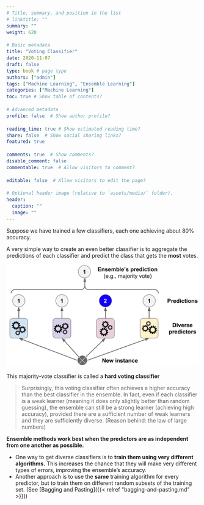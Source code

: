 ```yaml
---
# Title, summary, and position in the list
# linktitle: ""
summary: ""
weight: 620

# Basic metadata
title: "Voting Classifier"
date: 2020-11-07
draft: false
type: book # page type
authors: ["admin"]
tags: ["Machine Learning", "Ensemble Learning"]
categories: ["Machine Learning"]
toc: true # Show table of contents?

# Advanced metadata
profile: false  # Show author profile?

reading_time: true # Show estimated reading time?
share: false  # Show social sharing links?
featured: true

comments: true  # Show comments?
disable_comment: false
commentable: true  # Allow visitors to comment?  

editable: false  # Allow visitors to edit the page?  

# Optional header image (relative to `assets/media/` folder).
header:
  caption: ""
  image: ""
---
```


Suppose we have trained a few classifiers, each one achieving about 80% accuracy.

A very simple way to create an even better classifier is to aggregate the predictions of each classifier and predict the class that gets the **most** votes. 

<img src="https://raw.githubusercontent.com/EckoTan0804/upic-repo/master/uPic/Voting_Classifier.png" alt="Voting_Classifier" style="zoom:67%;" />

This majority-vote classifier is called a **hard voting classifier**

> Surprisingly, this voting classifier often achieves a higher accuracy than the best classifier in the ensemble. In fact, even if each classifier is a weak learner (meaning it does only slightly better than random guessing), the ensemble can still be a strong learner (achieving high accuracy), provided there are a sufficient number of weak learners and they are sufficiently diverse. (Reason behind: the law of large numbers)

 

**Ensemble methods work best when the predictors are as independent from one another as possible.** 

- One way to get diverse classifiers is to **train them using very different algorithms.** This     increases the chance that they will make very different types of errors, improving the ensemble’s accuracy.
- Another approach is to use the **same** training algorithm for every predictor, but to train them on different random subsets of the training set. (See [Bagging and Pasting]({{< relref "bagging-and-pasting.md" >}}))

